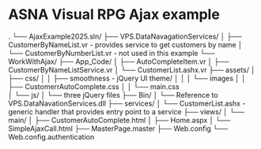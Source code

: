 # ASNA Visual RPG Ajax example

.
└── AjaxExample2025.sln/
    ├── VPS.DataNavagationServices/
    │   ├── CustomerByNameList.vr - provides service to get customers by name
    │   └── CustomerByNumberList.vr - not used in this example
    └── WorkWithAjax/
        ├── App_Code/
        │   ├── AutoCompleteItem.vr
        │   ├── CustomerByNameListService.vr
        │   └── CustomerList.ashx.vr
        ├── assets/
        │   ├── css/
        │   │   ├── smoothness - jQuery UI theme/
        │   │   │   └── images
        │   │   ├── CustomerrAutoComplete.css
        │   │   └── main.css        
        │   └── js/
        │       └── three jQuery files 
        ├── Bin/
        │   └── Reference to VPS.DataNavationServices.dll
        ├── services/
        │   └── CustomerList.ashx - generic handler that provides entry point to a service
        ├── views/
        │   └── main/
        │       ├── CustomerAutoComplete.html
        │       ├── Home.aspx
        │       └── SimpleAjaxCall.html
        ├── MasterPage.master
        ├── Web.config
        └── Web.config.authentication      